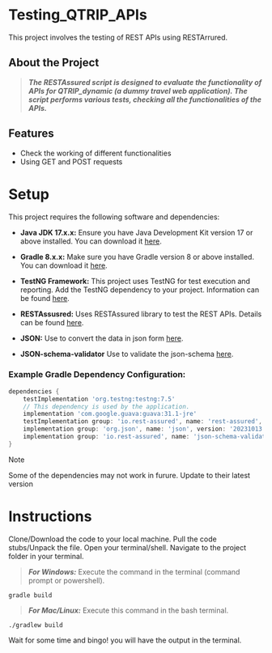 # Testing_QTRIP_APIs

This project involves the testing of REST APIs using RESTArrured.

## About the Project

> ***The RESTAssured script is designed to evaluate the functionality of APIs for QTRIP_dynamic (a dummy travel web application). The script performs various tests, checking all the functionalities of the APIs.***

## Features

- Check the working of different functionalities
- Using GET and POST requests 

# Setup

This project requires the following software and dependencies:

- **Java JDK 17.x.x:** Ensure you have Java Development Kit version 17 or above installed. You can download it [here](https://www.oracle.com/java/technologies/javase-downloads.html).

- **Gradle 8.x.x:** Make sure you have Gradle version 8 or above installed. You can download it [here](https://gradle.org/install/).

- **TestNG Framework:** This project uses TestNG for test execution and reporting. Add the TestNG dependency to your project. Information can be found [here](https://testng.org/doc/).

- **RESTAssusred:** Uses RESTAssured library to test the REST APIs. Details can be found [here](https://mvnrepository.com/artifact/io.rest-assured/rest-assured).
  
- **JSON:** Use to convert the data in json form [here](https://mvnrepository.com/artifact/org.json/json).

- **JSON-schema-validator** Use to validate the json-schema [here](https://mvnrepository.com/artifact/io.rest-assured/json-schema-validator).

### Example Gradle Dependency Configuration:

```gradle
dependencies {
    testImplementation 'org.testng:testng:7.5'
    // This dependency is used by the application.
    implementation 'com.google.guava:guava:31.1-jre'
    testImplementation group: 'io.rest-assured', name: 'rest-assured', version: '5.3.2'
    implementation group: 'org.json', name: 'json', version: '20231013'
    implementation group: 'io.rest-assured', name: 'json-schema-validator', version: '5.3.2'
}
```

> [!NOTE]
> Some of the dependencies may not work in furure. Update to their latest version

# Instructions

Clone/Download the code to your local machine. Pull the code stubs/Unpack the file. Open your terminal/shell. Navigate to the project folder in your terminal.

> ***For Windows:*** Execute the command in the terminal (command prompt or powershell).
```
gradle build
```
> ***For Mac/Linux:*** Execute this command in the bash terminal.
```
./gradlew build
```

Wait for some time and bingo! you will have the output in the terminal.
